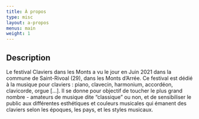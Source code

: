 ```yaml
---
title: À propos
type: misc
layout: a-propos
menus: main
weight: 1
---
```


## Description

Le festival Claviers dans les Monts a vu le jour en Juin 2021 dans la commune de Saint-Rivoal (29), dans les Monts d’Arrée. Ce festival est dédié à la musique pour claviers : piano, clavecin, harmonium, accordéon, clavicorde, orgue [...]. Il se donne pour objectif de toucher le plus grand nombre - amateurs de musique dite “classique” ou non, et de sensibiliser le public aux différentes esthétiques et couleurs musicales qui émanent des claviers selon les époques, les pays, et les styles musicaux.
